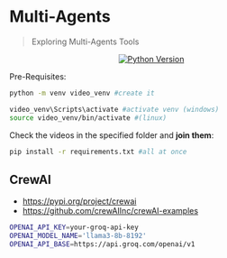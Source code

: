 # Multi-Agents

> Exploring Multi-Agents Tools

<div align="center">
  <a href="https://www.python.org/downloads/release/python-310">
    <img alt="Python Version" src="https://img.shields.io/badge/python-3.10-blue.svg" />
  </a>
</div>


Pre-Requisites:

```sh
python -m venv video_venv #create it

video_venv\Scripts\activate #activate venv (windows)
source video_venv/bin/activate #(linux)
```

Check the videos in the specified folder and **join them**:

```sh
pip install -r requirements.txt #all at once
```

## CrewAI

* https://pypi.org/project/crewai
* https://github.com/crewAIInc/crewAI-examples

```sh
OPENAI_API_KEY=your-groq-api-key
OPENAI_MODEL_NAME='llama3-8b-8192'
OPENAI_API_BASE=https://api.groq.com/openai/v1
```